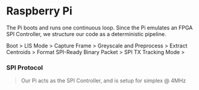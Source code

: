 # Raspberry Pi

The Pi boots and runs one continuous loop. Since the Pi emulates an FPGA SPI Controller, we structure our code as a deterministic pipeline.

Boot > 
  LIS Mode > Capture Frame > Greyscale and Preprocess > Extract Centroids > Format SPI-Ready Binary Packet > SPI TX
  Tracking Mode > 


### SPI Protocol
> Our Pi acts as the SPI Controller, and is setup for simplex @ 4MHz
